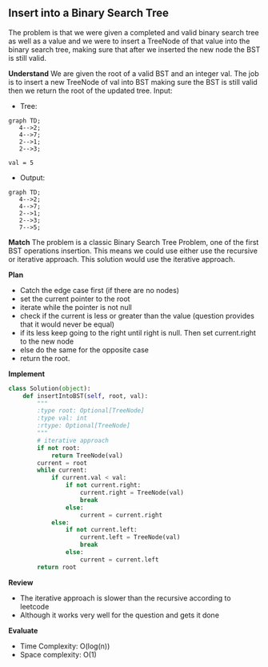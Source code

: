 ## Insert into a Binary Search Tree
The problem is that we were given a completed and valid binary search tree as well as a value and we were to insert a TreeNode of that value into the binary search tree, making sure that after we inserted the new node the BST is still valid.

**Understand**
We are given the root of a valid BST and an integer val. The job is to insert a new TreeNode of val into BST making sure the BST is still valid then we return the root of the updated tree.
Input: 
- Tree:  
 ```mermaid
graph TD;
    4-->2;
    4-->7;
    2-->1;
    2-->3;
```      
`val = 5`
- Output:
 ```mermaid
graph TD;
    4-->2;
    4-->7;
    2-->1;
    2-->3;
    7-->5;
```   

**Match**
The problem is a classic Binary Search Tree Problem, one of the first BST operations insertion. This means we could use either use the recursive or iterative approach. This solution would use the iterative approach.

**Plan**
- Catch the edge case first (if there are no nodes)
- set the current pointer to the root
- iterate while the pointer is not null
- check if the current is less or greater than the value (question provides that it would never be equal)
- if its less keep going to the right until right is null. Then set current.right to the new node
- else do the same for the opposite case
- return the root.

**Implement**
```python
class Solution(object):
    def insertIntoBST(self, root, val):
        """
        :type root: Optional[TreeNode]
        :type val: int
        :rtype: Optional[TreeNode]
        """
        # iterative approach
        if not root:
            return TreeNode(val)
        current = root
        while current:
            if current.val < val:
                if not current.right:
                    current.right = TreeNode(val)
                    break
                else:
                    current = current.right
            else:
                if not current.left:
                    current.left = TreeNode(val)
                    break
                else:
                    current = current.left
        return root
```

**Review**
- The iterative approach is slower than the recursive according to leetcode
- Although it works very well for the question and gets it done

**Evaluate**
- Time Complexity: O(log(n))
- Space complexity: O(1)